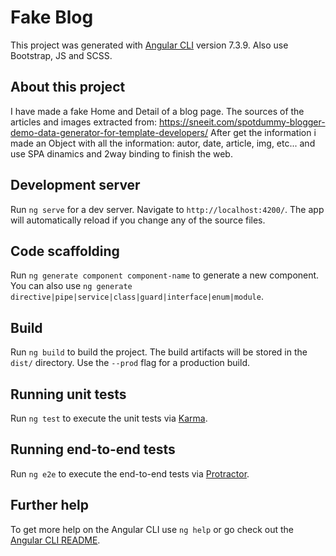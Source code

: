 # Fake Blog

This project was generated with [Angular CLI](https://github.com/angular/angular-cli) version 7.3.9.
Also use Bootstrap, JS and SCSS.

## About this project

I have made a fake Home and Detail of a blog page. The sources of the articles and images extracted from: https://sneeit.com/spotdummy-blogger-demo-data-generator-for-template-developers/
After get the information i made an Object with all the information: autor, date, article, img, etc... and use SPA dinamics and 2way binding to finish the web.

## Development server

Run `ng serve` for a dev server. Navigate to `http://localhost:4200/`. The app will automatically reload if you change any of the source files.

## Code scaffolding

Run `ng generate component component-name` to generate a new component. You can also use `ng generate directive|pipe|service|class|guard|interface|enum|module`.

## Build

Run `ng build` to build the project. The build artifacts will be stored in the `dist/` directory. Use the `--prod` flag for a production build.

## Running unit tests

Run `ng test` to execute the unit tests via [Karma](https://karma-runner.github.io).

## Running end-to-end tests

Run `ng e2e` to execute the end-to-end tests via [Protractor](http://www.protractortest.org/).

## Further help

To get more help on the Angular CLI use `ng help` or go check out the [Angular CLI README](https://github.com/angular/angular-cli/blob/master/README.md).
